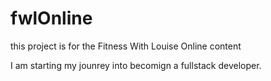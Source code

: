 # fwlOnline
this project is for the Fitness With Louise Online content

I am starting my jounrey into becomign a fullstack developer. 
